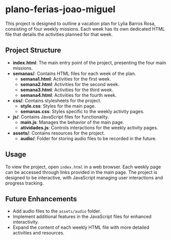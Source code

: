 # plano-ferias-joao-miguel

This project is designed to outline a vacation plan for Lylia Barros Rosa, consisting of four weekly missions. Each week has its own dedicated HTML file that details the activities planned for that week.

## Project Structure

- **index.html**: The main entry point of the project, presenting the four main missions.
- **semanas/**: Contains HTML files for each week of the plan.
  - **semana1.html**: Activities for the first week.
  - **semana2.html**: Activities for the second week.
  - **semana3.html**: Activities for the third week.
  - **semana4.html**: Activities for the fourth week.
- **css/**: Contains stylesheets for the project.
  - **style.css**: Styles for the main page.
  - **semanas.css**: Styles specific to the weekly activity pages.
- **js/**: Contains JavaScript files for functionality.
  - **main.js**: Manages the behavior of the main page.
  - **atividades.js**: Controls interactions for the weekly activity pages.
- **assets/**: Contains resources for the project.
  - **audio/**: Folder for storing audio files to be recorded in the future.

## Usage

To view the project, open `index.html` in a web browser. Each weekly page can be accessed through links provided in the main page. The project is designed to be interactive, with JavaScript managing user interactions and progress tracking.

## Future Enhancements

- Add audio files to the `assets/audio` folder.
- Implement additional features in the JavaScript files for enhanced interactivity.
- Expand the content of each weekly HTML file with more detailed activities and resources.